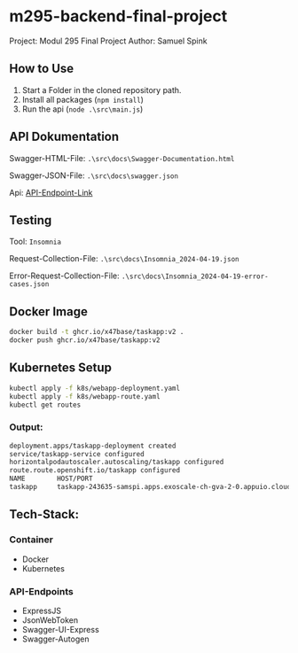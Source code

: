 # m295-backend-final-project
Project: Modul 295 Final Project
Author: Samuel Spink

## How to Use
1. Start a Folder in the cloned repository path.
2. Install all packages (`npm install`)
3. Run the api (`node .\src\main.js`)

## API Dokumentation
Swagger-HTML-File: `.\src\docs\Swagger-Documentation.html`

Swagger-JSON-File: `.\src\docs\swagger.json`

Api: [API-Endpoint-Link](http://localhost:3000/api-docs)

## Testing
Tool: `Insomnia`

Request-Collection-File: `.\src\docs\Insomnia_2024-04-19.json`

Error-Request-Collection-File: `.\src\docs\Insomnia_2024-04-19-error-cases.json`

## Docker Image
```BASH
docker build -t ghcr.io/x47base/taskapp:v2 .
docker push ghcr.io/x47base/taskapp:v2
```

## Kubernetes Setup
```BASH
kubectl apply -f k8s/webapp-deployment.yaml
kubectl apply -f k8s/webapp-route.yaml
kubectl get routes
```
### Output:
```BASH
deployment.apps/taskapp-deployment created
service/taskapp-service configured
horizontalpodautoscaler.autoscaling/taskapp configured
route.route.openshift.io/taskapp configured
NAME        HOST/PORT                                                       PATH   SERVICES          PORT        TERMINATION     WILDCARD
taskapp     taskapp-243635-samspi.apps.exoscale-ch-gva-2-0.appuio.cloud            taskapp-service   8080        edge/Redirect   None
```

## Tech-Stack:
### Container
- Docker
- Kubernetes

### API-Endpoints
- ExpressJS
- JsonWebToken
- Swagger-UI-Express
- Swagger-Autogen
